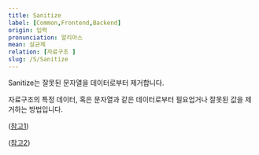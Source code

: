 ```yaml
---
title: Sanitize
label: [Common,Frontend,Backend]
origin: 입력
pronunciation: 알리아스
mean: 살균제
relation: [자료구조 ]
slug: /S/Sanitize
---
```


<content>


<p>Sanitize는 잘못된 문자열을 데이터로부터 제거합니다.</p>
<p>자료구조의 특정 데이터, 혹은 문자열과 같은 데이터로부터 필요업거나 잘못된 값을 제거하는 방법입니다.  </p>
<p>(<a href="https://medium.com/@abderrahman.hamila/what-sanitize-mean-and-why-sanitize-in-code-data-5c68c9f76164">참고1</a>)</p>
<p>(<a href="https://github.com/marmelab/react-admin/blob/master/packages/ra-ui-materialui/src/input/sanitizeRestProps.ts">참고2</a>)</p>


</content>

